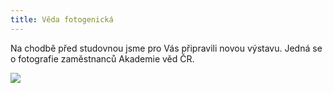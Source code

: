 ```yaml
---
title: Věda fotogenická
---
```


Na chodbě před studovnou jsme pro Vás připravili novou výstavu. Jedná se o fotografie zaměstnanců Akademie věd ČR.

<a href="img/veda-fotogenicka.pdf"><img src="img/veda-fotogenicka.png" /></a>
